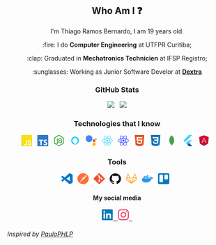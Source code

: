 ## <center> Who Am I :question: </center>

<p align=center>
I'm Thiago Ramos Bernardo, I am 19 years old.
</p>
<p align=center>
:fire: I do <b>Computer Engineering</b> at UTFPR Curitiba;
</p>
<p align=center>
:clap: Graduated in <b>Mechatronics Technicien</b> at IFSP Registro;
</p>
<p align=center>
:sunglasses: Working as Junior Software Develor at <b><a href="https://dextra.com.br/">Dextra</a></b>
</p>

<h3 align="center">
  GitHub Stats
</h2>

<div align="center">
  <img width="47.7%" src="https://github-readme-stats.vercel.app/api?username=thiagorbernardo&count_private=true&show_icons=true&theme=tokyonight&hide_border=true" />
  &nbsp;
  <img width="40%" src="https://github-readme-stats.vercel.app/api/top-langs/?username=thiagorbernardo&theme=tokyonight&layout=compact&count_private=true&langs_count=10" />
</div>

<h3 align="center">
  Technologies that I know
</h3>

<p align=center>
  <img src="assets/technologies/javascript.svg" width="5%" /> &nbsp;
  <img src="assets/technologies/typescript.svg" width="5%"/> &nbsp;
  <img src="assets/technologies/node.svg" width="5%"/> &nbsp;
  <img src="assets/technologies/alexa.png" width="5%"/> &nbsp;
  <img src="assets/technologies/google_assistant.png" width="5%"/> &nbsp;
  <img src="assets/technologies/react.svg" width="5%"/> &nbsp;
  <img src="assets/technologies/native.svg" width="5%"/> &nbsp;
  <img src="assets/technologies/html.svg" width="5%"/> &nbsp;
  <img src="assets/technologies/css.svg" width="5%"/> &nbsp;
  <img src="assets/technologies/mongodb.svg" width="5%"/> &nbsp;
  <img src="assets/technologies/flutter.png" width="5%"/> &nbsp;
  <img src="assets/technologies/angular.png" width="5%"/> &nbsp;
</p>

<h3 align="center">
  Tools
</h3>

<p align=center>
  <img src="assets/tools/vscode.svg" width="5%" /> &nbsp;
  <img src="assets/tools/postman.svg" width="5%" /> &nbsp;
  <img src="assets/tools/git.svg" width="5%" /> &nbsp;
  <img src="assets/tools/github.svg" width="5%" /> &nbsp;
  <img src="assets/tools/gitlab.svg" width="5%" /> &nbsp;
  <img src="assets/tools/docker.svg" width="5%" /> &nbsp;
  <img src="assets/tools/trello.svg" width="5%" /> &nbsp;
</p>

<h4 align="center">
  My social media
</h4>

<p align=center>
  <a
    href="https://www.linkedin.com/in/paulo-lima-1218a9149/" 
  >
    <img src="assets/social/linkedin.svg" width="5%" /> &nbsp;
  </a>
  <a
    href="https://www.instagram.com/thiagorbernardo" 
  >
  <img src="assets/social/instagram.svg" width="5%" /> &nbsp;
  </a>
</p>

<h6>Inspired by <a href="https://github.com/PauloPHLP">PauloPHLP</a> </h6>
